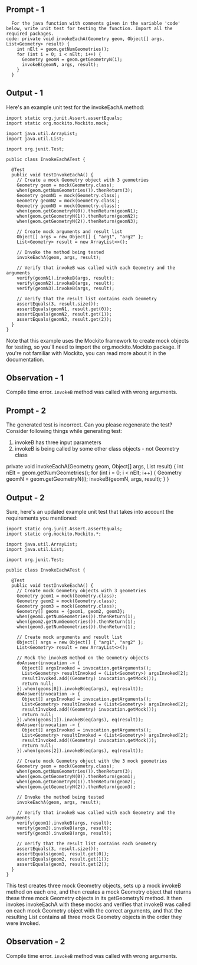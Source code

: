 ## Prompt - 1
```
  For the java function with comments given in the variable 'code' below, write unit test for testing the function. Import all the required packages.
code: private void invokeEachA(Geometry geom, Object[] args, List<Geometry> result) {
    int nElt = geom.getNumGeometries();
    for (int i = 0; i < nElt; i++) {
      Geometry geomN = geom.getGeometryN(i);
      invokeB(geomN, args, result);
    }
  }
```

## Output - 1
Here's an example unit test for the invokeEachA method:

```
import static org.junit.Assert.assertEquals;
import static org.mockito.Mockito.mock;

import java.util.ArrayList;
import java.util.List;

import org.junit.Test;

public class InvokeEachATest {

  @Test
  public void testInvokeEachA() {
    // Create a mock Geometry object with 3 geometries
    Geometry geom = mock(Geometry.class);
    when(geom.getNumGeometries()).thenReturn(3);
    Geometry geomN1 = mock(Geometry.class);
    Geometry geomN2 = mock(Geometry.class);
    Geometry geomN3 = mock(Geometry.class);
    when(geom.getGeometryN(0)).thenReturn(geomN1);
    when(geom.getGeometryN(1)).thenReturn(geomN2);
    when(geom.getGeometryN(2)).thenReturn(geomN3);

    // Create mock arguments and result list
    Object[] args = new Object[] { "arg1", "arg2" };
    List<Geometry> result = new ArrayList<>();

    // Invoke the method being tested
    invokeEachA(geom, args, result);

    // Verify that invokeB was called with each Geometry and the arguments
    verify(geomN1).invokeB(args, result);
    verify(geomN2).invokeB(args, result);
    verify(geomN3).invokeB(args, result);

    // Verify that the result list contains each Geometry
    assertEquals(3, result.size());
    assertEquals(geomN1, result.get(0));
    assertEquals(geomN2, result.get(1));
    assertEquals(geomN3, result.get(2));
  }
}
```
Note that this example uses the Mockito framework to create mock objects for testing, so you'll need to import the org.mockito.Mockito package. If you're not familiar with Mockito, you can read more about it in the documentation.

## Observation - 1
Compile time error. `invokeB` method was called with wrong arguments.

## Prompt - 2
The generated test is incorrect. Can you please regenerate the test?
Consider following things while generating test:
1. invokeB has three input parameters
2. invokeB is being called by some other class objects - not Geometry class

  private void invokeEachA(Geometry geom, Object[] args, List<Geometry> result) {
    int nElt = geom.getNumGeometries();
    for (int i = 0; i < nElt; i++) {
      Geometry geomN = geom.getGeometryN(i);
      invokeB(geomN, args, result);
    }
  }

## Output - 2
Sure, here's an updated example unit test that takes into account the requirements you mentioned:
```
import static org.junit.Assert.assertEquals;
import static org.mockito.Mockito.*;

import java.util.ArrayList;
import java.util.List;

import org.junit.Test;

public class InvokeEachATest {

  @Test
  public void testInvokeEachA() {
    // Create mock Geometry objects with 3 geometries
    Geometry geom1 = mock(Geometry.class);
    Geometry geom2 = mock(Geometry.class);
    Geometry geom3 = mock(Geometry.class);
    Geometry[] geoms = {geom1, geom2, geom3};
    when(geom1.getNumGeometries()).thenReturn(1);
    when(geom2.getNumGeometries()).thenReturn(1);
    when(geom3.getNumGeometries()).thenReturn(1);

    // Create mock arguments and result list
    Object[] args = new Object[] { "arg1", "arg2" };
    List<Geometry> result = new ArrayList<>();

    // Mock the invokeB method on the Geometry objects
    doAnswer(invocation -> {
      Object[] argsInvoked = invocation.getArguments();
      List<Geometry> resultInvoked = (List<Geometry>) argsInvoked[2];
      resultInvoked.add((Geometry) invocation.getMock());
      return null;
    }).when(geoms[0]).invokeB(eq(args), eq(result));
    doAnswer(invocation -> {
      Object[] argsInvoked = invocation.getArguments();
      List<Geometry> resultInvoked = (List<Geometry>) argsInvoked[2];
      resultInvoked.add((Geometry) invocation.getMock());
      return null;
    }).when(geoms[1]).invokeB(eq(args), eq(result));
    doAnswer(invocation -> {
      Object[] argsInvoked = invocation.getArguments();
      List<Geometry> resultInvoked = (List<Geometry>) argsInvoked[2];
      resultInvoked.add((Geometry) invocation.getMock());
      return null;
    }).when(geoms[2]).invokeB(eq(args), eq(result));

    // Create mock Geometry object with the 3 mock geometries
    Geometry geom = mock(Geometry.class);
    when(geom.getNumGeometries()).thenReturn(3);
    when(geom.getGeometryN(0)).thenReturn(geom1);
    when(geom.getGeometryN(1)).thenReturn(geom2);
    when(geom.getGeometryN(2)).thenReturn(geom3);

    // Invoke the method being tested
    invokeEachA(geom, args, result);

    // Verify that invokeB was called with each Geometry and the arguments
    verify(geom1).invokeB(args, result);
    verify(geom2).invokeB(args, result);
    verify(geom3).invokeB(args, result);

    // Verify that the result list contains each Geometry
    assertEquals(3, result.size());
    assertEquals(geom1, result.get(0));
    assertEquals(geom2, result.get(1));
    assertEquals(geom3, result.get(2));
  }
}
```
This test creates three mock Geometry objects, sets up a mock invokeB method on each one, and then creates a mock Geometry object that returns these three mock Geometry objects in its getGeometryN method. It then invokes invokeEachA with these mocks and verifies that invokeB was called on each mock Geometry object with the correct arguments, and that the resulting List contains all three mock Geometry objects in the order they were invoked.
## Observation - 2
Compile time error. `invokeB` method was called with wrong arguments.